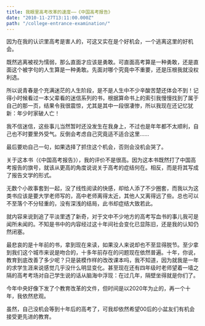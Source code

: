 ```yaml
---
title: 我眼里高考改革的速度——《中国高考报告》
date: "2010-11-27T13:11:00.000Z"
path: "/college-entrance-examination/"
---
```

因为在我的认识里高考是害人的，可这又实在是个好机会，一个逃离这里的好机会。

既然逃离被视为懦弱，那么直面才应该是勇敢。可直面高考算是一种勇敢，还是直面这个被字句的人生算是一种勇敢。先面对哪个究竟中不重要，还是压根我就没权利选。

所以说青春是个充满迷茫的人生阶段，是不是人生中不少辛酸苦楚还体会不到！记得小时候看过一本父辈看的迷信系列的书，根据算命书上的索引我慢慢找到了属于自己的那一页，结果令我很震惊，尤其是其中一段很凄惨，所以我现在还记忆犹新：年少时家破人亡！

我不信迷信，这些事儿当然暂时还没发生在我身上，不过也是年年都不太顺利，自己也不时要里外受气。反倒会考虑自己究竟适不适合这里……

最后要劝自己一句，如果选择了抓住这个机会，否则会没机会哭了。

关于这本书（《中国高考报告》），我的评价不是很高。因为这本书既然打了中国高考报告的旗号，就该从更高的角度说说关于高考的症结何在。相反，而是将其写成了报告文学的形式。

无数个小故事套到一起，没了线性阅读的快感，却给人添了不少圈套，而我以为这类书应该是要大学老师写的，高中老师离得太近，其他人又离得远了些。总也可以不至落个不分轻重的，没有深浅的结局，此书却症结大致若此。

就内容来说到追了平淡里透了新奇，对于文中不少地方的高考写血书的事儿我可是闻所未闻的。不知是书中的内容经过这十年间社会变化已显陈旧，还是我的认知仍然闭塞。

最悲哀的是十年前的书，拿到现在来读，如果没人来说却也不至显得脱节。至少拿到我们这个城市来说是吻合的，十多年前存在的问题现在依然普遍。十年，你说，教育到底改善了多少呢？只是装模作样的改改课本吗，我不知道，因为就我是一年的求学生涯来说感觉几乎没什么明显变化。甚至现在还有四年级时老师望着一墙之隔的高考考场对自己学生说的话从脑海中浮现：在过几年，隔壁坐得就是你们了。

今年中央好像下发了个教育改革的文件，但时间是以2020年为止的，再一个十年，我依然悲观。

虽然，自己没机会等到十年后的高考了，可我却依然希望00后的小盆友们有机会接受更先进的教育。